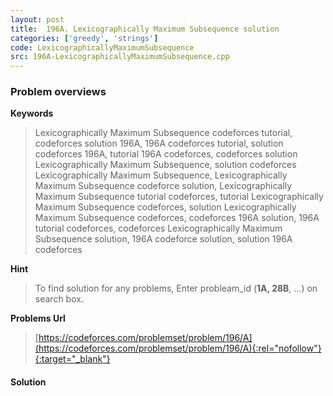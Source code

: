 ```yaml
---
layout: post
title:  196A. Lexicographically Maximum Subsequence solution
categories: ['greedy', 'strings']
code: LexicographicallyMaximumSubsequence
src: 196A-LexicographicallyMaximumSubsequence.cpp
---
```

### **Problem overviews**

**Keywords**
> Lexicographically Maximum Subsequence codeforces tutorial, codeforces solution 196A, 196A codeforces tutorial, solution codeforces 196A, tutorial 196A codeforces, codeforces solution Lexicographically Maximum Subsequence, solution codeforces Lexicographically Maximum Subsequence, Lexicographically Maximum Subsequence codeforce solution, Lexicographically Maximum Subsequence tutorial codeforces, tutorial Lexicographically Maximum Subsequence codeforces, solution Lexicographically Maximum Subsequence codeforces, codeforces 196A solution, 196A tutorial codeforces, codeforces Lexicographically Maximum Subsequence solution, 196A codeforce solution, solution 196A codeforces

**Hint**
> To find solution for any problems, Enter probleam_id (**1A, 28B**, ...) on search box. 

**Problems Url**
> [https://codeforces.com/problemset/problem/196/A](https://codeforces.com/problemset/problem/196/A){:rel="nofollow"}{:target="_blank"}

#### **Solution**



